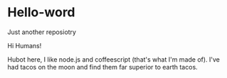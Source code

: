 # Hello-word
Just another reposiotry

Hi Humans!

Hubot here, I like node.js and coffeescript (that's what I'm made of).
I've had tacos on the moon and find them far superior to earth tacos.
